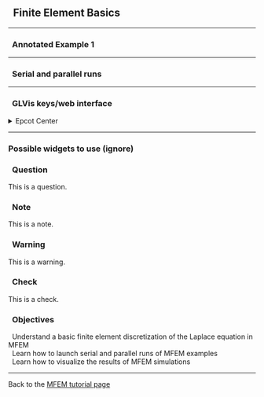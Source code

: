 ## <i class="fa fa-book"></i>&nbsp; Finite Element Basics

---

### <i class="fa fa-check-square-o"></i>&nbsp; Annotated Example 1

---

### <i class="fa fa-check-square-o"></i>&nbsp; Serial and parallel runs

---

### <i class="fa fa-check-square-o"></i>&nbsp; GLVis keys/web interface

<details>
  <summary>Epcot Center</summary>
  <p>Epcot is a theme park at Walt Disney World Resort featuring exciting attractions, international pavilions, award-winning fireworks and seasonal special events.</p>
</details>

---

<h3> Possible widgets to use (ignore) </h3>

<div class="panel panel-info">
<div class="panel-heading">
<h3 class="panel-title"><i class="fa fa-question-circle"></i>&nbsp; Question</h3>
</div>
<div class="panel-body">
This is a question.
</div>
</div>

<div class="panel panel-default">
<div class="panel-heading">
<h3 class="panel-title"><i class="fa fa-info-circle"></i>&nbsp;  Note</h3>
</div>
<div class="panel-body">
This is a note.
</div>
</div>

<div class="panel panel-danger">
<div class="panel-heading">
<h3 class="panel-title"><i class="fa fa-warning"></i>&nbsp;  Warning</h3>
</div>
<div class="panel-body">
This is a warning.
</div>
</div>

<div class="panel panel-success">
<div class="panel-heading">
<h3 class="panel-title"><i class="fa fa-check"></i>&nbsp; Check</h3>
</div>
<div class="panel-body">
This is a check.
</div>
</div>

<div class="panel panel-success">
<div class="panel-heading">
<h3 class="panel-title"><i class="fa fa-check"></i>&nbsp; Objectives</h3>
</div>
<div class="panel-body">
<i class="fa fa-square-o"></i>&nbsp; Understand a basic finite element discretization of the Laplace equation in MFEM<br>
<i class="fa fa-square-o"></i>&nbsp; Learn how to launch serial and parallel runs of MFEM examples<br>
<i class="fa fa-square-o"></i>&nbsp; Learn how to visualize the results of MFEM simulations<br>
</div>
</div>

---

Back to the [MFEM tutorial page](index.md)

<script type="text/x-mathjax-config">MathJax.Hub.Config({TeX: {equationNumbers: {autoNumber: "all"}}, tex2jax: {inlineMath: [['$','$']]}});</script>
<script type="text/javascript" src="https://cdnjs.cloudflare.com/ajax/libs/mathjax/2.7.2/MathJax.js?config=TeX-AMS_HTML"></script>
